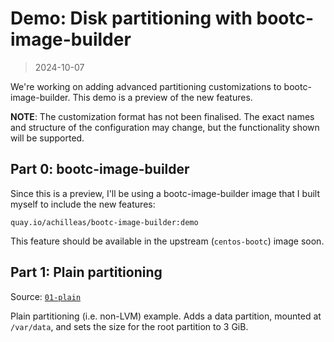 # Demo: Disk partitioning with bootc-image-builder

> 2024-10-07

We're working on adding advanced partitioning customizations to bootc-image-builder.  This demo is a preview of the new features.

**NOTE**: The customization format has not been finalised.  The exact names and structure of the configuration may change, but the functionality shown will be supported.

## Part 0: bootc-image-builder

Since this is a preview, I'll be using a bootc-image-builder image that I built myself to include the new features:
```
quay.io/achilleas/bootc-image-builder:demo
```

This feature should be available in the upstream (`centos-bootc`) image soon.

## Part 1: Plain partitioning

Source: [`01-plain`](01-plain)

Plain partitioning (i.e. non-LVM) example.  Adds a data partition, mounted at `/var/data`, and sets the size for the root partition to 3 GiB.
